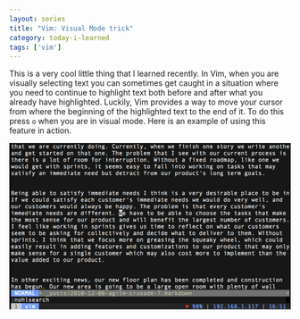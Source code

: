 ```yaml
---
layout: series
title: "Vim: Visual Mode trick"
category: today-i-learned
tags: ['vim']
---
```


This is a very cool little thing that I learned recently. In Vim, when you are visually selecting text you can sometimes get caught in a situation where you need to continue to highlight text both before and after what you already have highlighted. Luckily, Vim provides a way to move your cursor from where the beginning of the highlighted text to the end of it. To do this press `o` when you are in visual mode. Here is an example of using this feature in action.

![Vim Move Cursor In Visual Mode][gif]

[gif]: /assets/images/today-i-learned/vim-visual-o.gif
